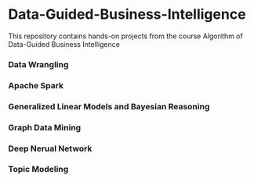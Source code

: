 # Data-Guided-Business-Intelligence
This repository contains hands-on projects from the course Algorithm of Data-Guided Business Intelligence

### Data Wrangling

### Apache Spark

### Generalized Linear Models and Bayesian Reasoning

### Graph Data Mining

### Deep Nerual Network

### Topic Modeling